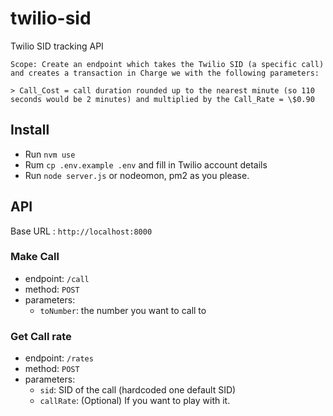 # twilio-sid

Twilio SID tracking API

```
Scope: Create an endpoint which takes the Twilio SID (a specific call) and creates a transaction in Charge we with the following parameters:

> Call_Cost = call duration rounded up to the nearest minute (so 110 seconds would be 2 minutes) and multiplied by the Call_Rate = \$0.90
```

## Install

- Run `nvm use`
- Rum `cp .env.example .env` and fill in Twilio account details
- Run `node server.js` or nodeomon, pm2 as you please.

## API

Base URL : `http://localhost:8000`

### Make Call

- endpoint: `/call`
- method: `POST`
- parameters:
  - `toNumber`: the number you want to call to

### Get Call rate

- endpoint: `/rates`
- method: `POST`
- parameters:
  - `sid`: SID of the call (hardcoded one default SID)
  - `callRate`: (Optional) If you want to play with it.
